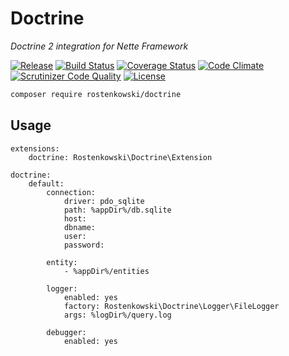# Doctrine

*Doctrine 2 integration for Nette Framework*

[![Release](https://img.shields.io/github/release/rostenkowski/doctrine.svg?maxAge=2592000)](https://github.com/rostenkowski/doctrine/releases/latest)
[![Build Status](https://travis-ci.org/rostenkowski/doctrine.svg?branch=master)](https://travis-ci.org/rostenkowski/doctrine)
[![Coverage Status](https://coveralls.io/repos/github/rostenkowski/doctrine/badge.svg)](https://coveralls.io/github/rostenkowski/doctrine)
[![Code Climate](https://codeclimate.com/github/rostenkowski/doctrine/badges/gpa.svg)](https://codeclimate.com/github/rostenkowski/doctrine)
[![Scrutinizer Code Quality](https://scrutinizer-ci.com/g/rostenkowski/doctrine/badges/quality-score.png?b=master)](https://scrutinizer-ci.com/g/rostenkowski/doctrine/?branch=master)
[![License](https://img.shields.io/badge/license-New%20BSD-blue.svg)](https://github.com/rostenkowski/doctrine/blob/master/LICENSE)

```bash
composer require rostenkowski/doctrine
```

## Usage

```neon
extensions: 
	doctrine: Rostenkowski\Doctrine\Extension
	
doctrine:
	default:
		connection:
			driver: pdo_sqlite 
			path: %appDir%/db.sqlite
			host: 
			dbname: 
			user: 
			password:
				 
		entity: 
			- %appDir%/entities
		
		logger:
			enabled: yes
			factory: Rostenkowski\Doctrine\Logger\FileLogger
			args: %logDir%/query.log
			
		debugger:
			enabled: yes
```

